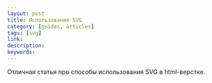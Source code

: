 ```yaml
---
layout: post
title: Использование SVG
category: [guides, articles]
tags: [svg]
link:
description:
keywords:
---
```


<p>Отличная статья про способы использования SVG в html-верстке.</p>
